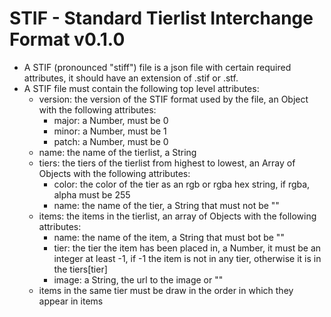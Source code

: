 # STIF - Standard Tierlist Interchange Format v0.1.0

 - A STIF (pronounced "stiff") file is a json file with certain required attributes, it should have an extension of .stif or .stf.
 - A STIF file must contain the following top level attributes:
    - version: the version of the STIF format used by the file, an Object with the following attributes:
        - major: a Number, must be 0
        - minor: a Number, must be 1
        - patch: a Number, must be 0
    - name: the name of the tierlist, a String
    - tiers: the tiers of the tierlist from highest to lowest, an Array of Objects with the following attributes:
        - color: the color of the tier as an rgb or rgba hex string, if rgba, alpha must be 255
        - name: the name of the tier, a String that must not be ""
    - items: the items in the tierlist, an array of Objects with the following attributes:
        - name: the name of the item, a String that must bot be ""
        - tier: the tier the item has been placed in, a Number, it must be an integer at least -1, if -1 the item is not in any tier, otherwise it is in the tiers[tier]
        - image: a String, the url to the image or ""
    - items in the same tier must be draw in the order in which they appear in items
